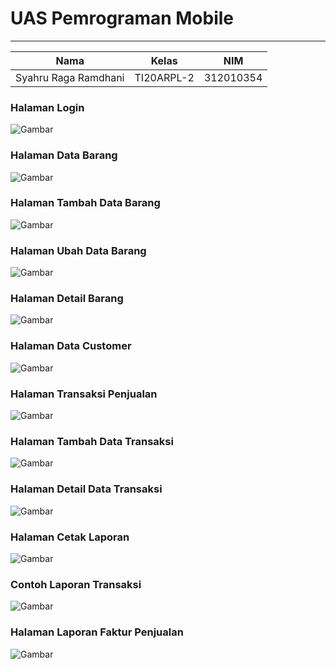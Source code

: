 # **UAS Pemrograman Mobile**
  ---------------
|Nama			|Kelas		|NIM		|
|-----			|-----		|-----		|
|Syahru	Raga Ramdhani	|TI20ARPL-2	|312010354	|

### **Halaman Login** <br>

![Gambar](gambar/gambar1.png)<br>

### **Halaman Data Barang** <br>

![Gambar](gambar/gambar2.png)<br>

### **Halaman Tambah Data Barang** <br>

![Gambar](gambar/gambar3.png)<br>

### **Halaman Ubah Data Barang** <br>

![Gambar](gambar/gambar.4png)<br>

### **Halaman Detail Barang** <br>

![Gambar](gambar/gambar5.png)<br>

### **Halaman Data Customer** <br>

![Gambar](gambar/gambar6.png)<br>

### **Halaman Transaksi Penjualan** <br>

![Gambar](gambar/gambar7.png)<br>

### **Halaman Tambah Data Transaksi** <br>

![Gambar](gambar/gambar8.png)<br>

### **Halaman Detail Data Transaksi** <br>

![Gambar](gambar/gambar9.png)<br>

### **Halaman Cetak Laporan** <br>

![Gambar](gambar/gambar10.png)<br>

### **Contoh Laporan Transaksi** <br>

![Gambar](gambar/gambar11.png)<br>

### **Halaman Laporan Faktur Penjualan** <br>

![Gambar](gambar/gambar12.png)<br>